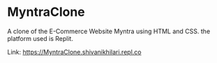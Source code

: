 # MyntraClone
A clone of the E-Commerce Website Myntra using HTML and CSS. the platform used is Replit.


Link: https://MyntraClone.shivanikhilari.repl.co
